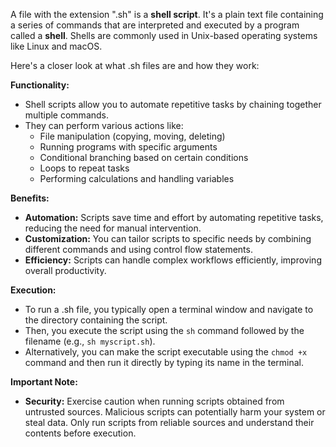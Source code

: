 A file with the extension ".sh" is a **shell script**. It's a plain text file containing a series of commands that are interpreted and executed by a program called a **shell**. Shells are commonly used in Unix-based operating systems like Linux and macOS.

Here's a closer look at what .sh files are and how they work:

**Functionality:**

- Shell scripts allow you to automate repetitive tasks by chaining together multiple commands.
- They can perform various actions like:
    - File manipulation (copying, moving, deleting)
    - Running programs with specific arguments
    - Conditional branching based on certain conditions
    - Loops to repeat tasks
    - Performing calculations and handling variables

**Benefits:**

- **Automation:** Scripts save time and effort by automating repetitive tasks, reducing the need for manual intervention.
- **Customization:** You can tailor scripts to specific needs by combining different commands and using control flow statements.
- **Efficiency:** Scripts can handle complex workflows efficiently, improving overall productivity.

**Execution:**

- To run a .sh file, you typically open a terminal window and navigate to the directory containing the script.
- Then, you execute the script using the `sh` command followed by the filename (e.g., `sh myscript.sh`).
- Alternatively, you can make the script executable using the `chmod +x` command and then run it directly by typing its name in the terminal.

**Important Note:**

- **Security:** Exercise caution when running scripts obtained from untrusted sources. Malicious scripts can potentially harm your system or steal data. Only run scripts from reliable sources and understand their contents before execution.
